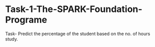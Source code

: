 # Task-1-The-SPARK-Foundation-Programe
Task- Predict the percentage of the student based on the no. of hours study.
